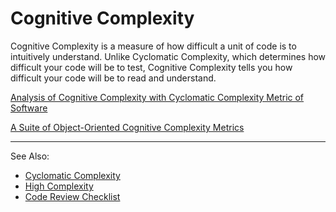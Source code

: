 # Cognitive Complexity

Cognitive Complexity is a measure of how difficult a unit of code is to intuitively understand. Unlike Cyclomatic
Complexity, which determines how difficult your code will be to test, Cognitive Complexity tells you how difficult your
code will be to read and understand.

[Analysis of Cognitive Complexity with Cyclomatic Complexity Metric of Software](https://www.researchgate.net/publication/357960768_Automatizing_Software_Cognitive_Complexity_Reduction)

[A Suite of Object-Oriented Cognitive Complexity Metrics](https://ieeexplore.ieee.org/document/8253447)

---
See Also:

- [Cyclomatic Complexity](Cyclomatic-Complexity.md)
- [High Complexity](High-Complexity.md) <!-- Example -->
- [Code Review Checklist](Code-Review-Checklist.md)